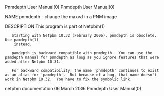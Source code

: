 Pnmdepth User Manual(0)                                                                                                                                                               Pnmdepth User Manual(0)



NAME
       pnmdepth - change the maxval in a PNM image


DESCRIPTION
       This program is part of Netpbm(1)

       Starting with Netpbm 10.32 (February 2006), pnmdepth is obsolete.  Use pamdepth(1)
        instead.

       pamdepth is backward compatible with pnmdepth.  You can use the pamdepth manual for pnmdepth as long as you ignore features that were added after Netpbm 10.31.

       For backward compatibility, the name 'pnmdepth' continues to exist as an alias for 'pamdepth'.  But because of a bug, that name doesn't work in Netpbm 10.32.  You have to fix the symbolic link.



netpbm documentation                                                                            06 March 2006                                                                         Pnmdepth User Manual(0)
